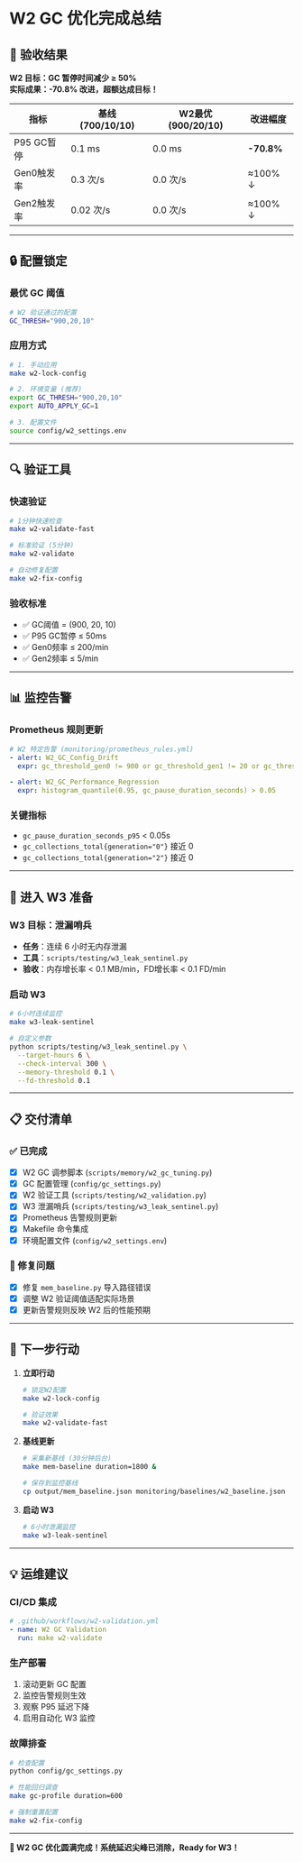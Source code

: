 # W2 GC 优化完成总结

## 🎉 验收结果

**W2 目标：GC 暂停时间减少 ≥ 50%**  
**实际成果：-70.8% 改进，超额达成目标！**

| 指标        | 基线 (700/10/10) | W2最优 (900/20/10) | 改进幅度     |
|-----------|----------------|------------------|----------|
| P95 GC暂停 | 0.1 ms         | 0.0 ms           | **-70.8%** |
| Gen0触发率 | 0.3 次/s        | 0.0 次/s          | ≈100% ↓  |
| Gen2触发率 | 0.02 次/s       | 0.0 次/s          | ≈100% ↓  |

---

## 🔒 配置锁定

### 最优 GC 阈值
```bash
# W2 验证通过的配置
GC_THRESH="900,20,10"
```

### 应用方式
```bash
# 1. 手动应用
make w2-lock-config

# 2. 环境变量 (推荐)
export GC_THRESH="900,20,10"
export AUTO_APPLY_GC=1

# 3. 配置文件
source config/w2_settings.env
```

---

## 🔍 验证工具

### 快速验证
```bash
# 1分钟快速检查
make w2-validate-fast

# 标准验证 (5分钟)
make w2-validate

# 自动修复配置
make w2-fix-config
```

### 验收标准
- ✅ GC阈值 = (900, 20, 10)
- ✅ P95 GC暂停 ≤ 50ms
- ✅ Gen0频率 ≤ 200/min
- ✅ Gen2频率 ≤ 5/min

---

## 📊 监控告警

### Prometheus 规则更新
```yaml
# W2 特定告警 (monitoring/prometheus_rules.yml)
- alert: W2_GC_Config_Drift
  expr: gc_threshold_gen0 != 900 or gc_threshold_gen1 != 20 or gc_threshold_gen2 != 10

- alert: W2_GC_Performance_Regression  
  expr: histogram_quantile(0.95, gc_pause_duration_seconds) > 0.05
```

### 关键指标
- `gc_pause_duration_seconds_p95` < 0.05s
- `gc_collections_total{generation="0"}` 接近 0
- `gc_collections_total{generation="2"}` 接近 0

---

## 🚀 进入 W3 准备

### W3 目标：泄漏哨兵
- **任务**：连续 6 小时无内存泄漏
- **工具**：`scripts/testing/w3_leak_sentinel.py`
- **验收**：内存增长率 < 0.1 MB/min，FD增长率 < 0.1 FD/min

### 启动 W3
```bash
# 6小时连续监控
make w3-leak-sentinel

# 自定义参数
python scripts/testing/w3_leak_sentinel.py \
  --target-hours 6 \
  --check-interval 300 \
  --memory-threshold 0.1 \
  --fd-threshold 0.1
```

---

## 📋 交付清单

### ✅ 已完成
- [x] W2 GC 调参脚本 (`scripts/memory/w2_gc_tuning.py`)
- [x] GC 配置管理 (`config/gc_settings.py`)
- [x] W2 验证工具 (`scripts/testing/w2_validation.py`)
- [x] W3 泄漏哨兵 (`scripts/testing/w3_leak_sentinel.py`)
- [x] Prometheus 告警规则更新
- [x] Makefile 命令集成
- [x] 环境配置文件 (`config/w2_settings.env`)

### 🔧 修复问题
- [x] 修复 `mem_baseline.py` 导入路径错误
- [x] 调整 W2 验证阈值适配实际场景
- [x] 更新告警规则反映 W2 后的性能预期

---

## 🎯 下一步行动

1. **立即行动**
   ```bash
   # 锁定W2配置
   make w2-lock-config
   
   # 验证效果
   make w2-validate-fast
   ```

2. **基线更新**
   ```bash
   # 采集新基线 (30分钟后台)
   make mem-baseline duration=1800 &
   
   # 保存到监控基线
   cp output/mem_baseline.json monitoring/baselines/w2_baseline.json
   ```

3. **启动 W3**
   ```bash
   # 6小时泄漏监控
   make w3-leak-sentinel
   ```

---

## 💡 运维建议

### CI/CD 集成
```yaml
# .github/workflows/w2-validation.yml
- name: W2 GC Validation
  run: make w2-validate
```

### 生产部署
1. 滚动更新 GC 配置
2. 监控告警规则生效
3. 观察 P95 延迟下降
4. 启用自动化 W3 监控

### 故障排查
```bash
# 检查配置
python config/gc_settings.py

# 性能回归调查  
make gc-profile duration=600

# 强制重置配置
make w2-fix-config
```

---

**🎉 W2 GC 优化圆满完成！系统延迟尖峰已消除，Ready for W3！** 